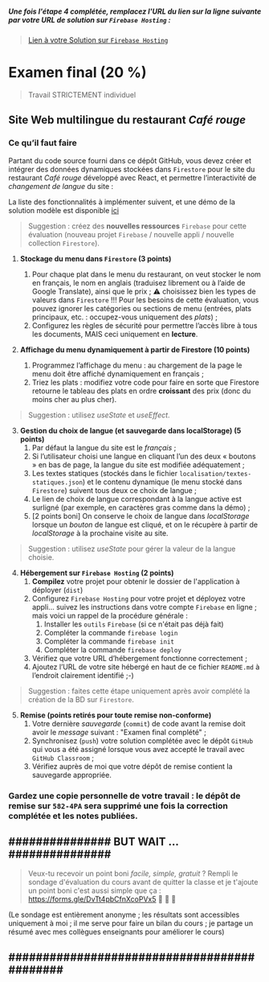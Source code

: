 ##### Une fois l'étape 4 complétée, remplacez l'URL du lien sur la ligne suivante par votre URL de solution sur `Firebase Hosting` : 
>[Lien à votre Solution sur `Firebase Hosting`](https://en.wikipedia.org/wiki/LOLCODE)

# Examen final (20 %)
>Travail STRICTEMENT individuel

## Site Web multilingue du restaurant *Café rouge*

### Ce qu’il faut faire
Partant du code source fourni dans ce dépôt GitHub, vous devez créer et intégrer des données dynamiques stockées dans `Firestore` pour le site du restaurant *Café rouge* développé avec React, et permettre l’interactivité de *changement de langue* du site :

La liste des fonctionnalités à implémenter suivent, et une démo de la solution modèle est disponible [ici](https://h24-ef-caferouge.web.app/)

>Suggestion : créez des **nouvelles ressources** `Firebase` pour cette évaluation (nouveau projet `Firebase` / nouvelle appli / nouvelle collection `Firestore`).

1. **Stockage du menu dans `Firestore` (3 points)**
    1. Pour chaque plat dans le menu du restaurant, on veut stocker le nom en français, le nom en anglais (traduisez librement ou à l’aide de Google Translate), ainsi que le prix ; :warning: choisissez bien les types de valeurs dans `Firestore` !!! Pour les besoins de cette évaluation, vous pouvez ignorer les catégories ou sections de menu (entrées, plats principaux, etc. : occupez-vous uniquement des *plats*) ;
    2. Configurez les règles de sécurité pour permettre l’accès libre à tous les documents, MAIS ceci uniquement en **lecture**.

2. **Affichage du menu dynamiquement à partir de Firestore (10 points)**
    1. Programmez l’affichage du menu : au chargement de la page le menu doit être affiché dynamiquement en français ; 
    2. Triez les plats : modifiez votre code pour faire en sorte que Firestore retourne le tableau des plats en ordre **croissant** des prix (donc du moins cher au plus cher). 

>Suggestion : utilisez *useState* et *useEffect*.

3. **Gestion du choix de langue (et sauvegarde dans localStorage) (5 points)**
    1. Par défaut la langue du site est le *français* ;
    2. Si l’utilisateur choisi une langue en cliquant l’un des deux « boutons » en bas de page, la langue du site est modifiée adéquatement ;
    3. Les textes statiques (stockés dans le fichier `localisation/textes-statiques.json`) et le contenu dynamique (le menu stocké dans `Firestore`) suivent tous deux ce choix de langue ;
    4. Le lien de choix de langue correspondant à la langue active est surligné (par exemple, en caractères gras comme dans la démo) ; 
    5. [2 points boni] On conserve le choix de langue dans *localStorage* lorsque un *bouton* de langue est cliqué, et on le récupère à partir de *localStorage* à la prochaine visite au site.

>Suggestion : utilisez *useState* pour gérer la valeur de la langue choisie.

4. **Hébergement sur `Firebase Hosting` (2 points)**
    1. **Compilez** votre projet pour obtenir le dossier de l'application à déployer (`dist`) 
    1. Configurez `Firebase Hosting` pour votre projet et déployez votre appli... suivez les instructions dans votre compte `Firebase` en ligne ; mais voici un rappel de la procédure générale :
        1. Installer les `outils` `Firebase` (si ce n'était pas déjà fait)
        1. Compléter la commande `firebase login`
        1. Compléter la commande `firebase init` 
        1. Compléter la commande `firebase deploy`
    1. Vérifiez que votre URL d’hébergement fonctionne correctement ;
    1. Ajoutez l’URL de votre site hébergé en haut de ce fichier `README.md` à l’endroit clairement identifié ;-)

>Suggestion : faites cette étape uniquement après avoir complété la création de la BD sur `Firestore`.

5. **Remise (points retirés pour toute remise non-conforme)**
    1. Votre dernière *sauvegarde* (`commit`) de code avant la remise doit avoir le *message* suivant : "Examen final complété" ;
    2. Synchronisez (`push`) votre solution complétée avec le dépôt `GitHub` qui vous a été assigné lorsque vous avez accepté le travail avec `GitHub Classroom` ;
    3. Vérifiez auprès de moi que votre dépôt de remise contient la sauvegarde appropriée.

### Gardez une copie personnelle de votre travail : le dépôt de remise sur `582-4PA` sera supprimé une fois la correction complétée et les notes publiées.

## ############### BUT WAIT ... ############### ##
>Veux-tu recevoir un point boni *facile, simple, gratuit* ? Rempli le sondage d'évaluation du cours avant de quitter la classe et je t'ajoute un point boni c'est aussi simple que ça : https://forms.gle/DvTt4pbCfnXcoPVx5  🙏 💝 🙏

(Le sondage est entièrement anonyme ; les résultats sont accessibles uniquement à moi ; il me serve pour faire un bilan du cours ; je partage un résumé avec mes collègues enseignants pour améliorer le cours)
## ############################################ ##
